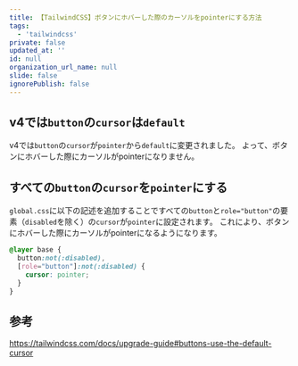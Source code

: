 ```yaml
---
title: 【TailwindCSS】ボタンにホバーした際のカーソルをpointerにする方法
tags:
  - 'tailwindcss'
private: false
updated_at: ''
id: null
organization_url_name: null
slide: false
ignorePublish: false
---
```


## v4では`button`の`cursor`は`default`

v4では`button`の`cursor`が`pointer`から`default`に変更されました。
よって、ボタンにホバーした際にカーソルがpointerになりません。

## すべての`button`の`cursor`を`pointer`にする

`global.css`に以下の記述を追加することですべての`button`と`role="button"`の要素（`disabled`を除く）の`cursor`が`pointer`に設定されます。
これにより、ボタンにホバーした際にカーソルがpointerになるようになります。

```css:global.css
@layer base {
  button:not(:disabled),
  [role="button"]:not(:disabled) {
    cursor: pointer;
  }
}
```

## 参考

https://tailwindcss.com/docs/upgrade-guide#buttons-use-the-default-cursor
